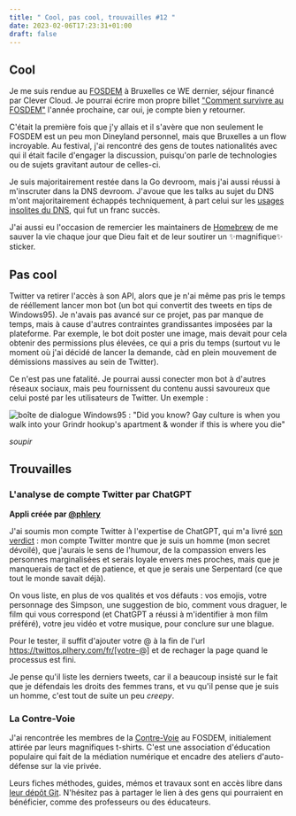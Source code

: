 ```yaml
---
title: " Cool, pas cool, trouvailles #12 "
date: 2023-02-06T17:23:31+01:00
draft: false
---
```


## Cool

Je me suis rendue au [FOSDEM](https://fosdem.org/2023/) à Bruxelles ce WE dernier, séjour financé par Clever Cloud. Je pourrai écrire mon propre billet ["Comment survivre au FOSDEM"](https://marcin.juszkiewicz.com.pl/2019/10/15/how-to-survive-fosdem/) l'année prochaine, car oui, je compte bien y retourner.

C'était la première fois que j'y allais et il s'avère que non seulement le FOSDEM est un peu mon Dineyland personnel, mais que Bruxelles a un flow incroyable. Au festival, j'ai rencontré des gens de toutes nationalités avec qui il était facile d'engager la discussion, puisqu'on parle de technologies ou de sujets gravitant autour de celles-ci.

Je suis majoritairement restée dans la Go devroom, mais j'ai aussi réussi à m'inscruter dans la DNS devroom. J'avoue que les talks au sujet du DNS m'ont majoritairement échappés techniquement, à part celui sur les [usages insolites du DNS](https://fosdem.org/2023/schedule/event/dns_bizarre_and_unusual_uses_of_dns/), qui fut un franc succès.

J'ai aussi eu l'occasion de remercier les maintainers de [Homebrew](https://brew.sh/index_fr) de me sauver la vie chaque jour que Dieu fait et de leur soutirer un ✨magnifique✨ sticker.

## Pas cool

Twitter va retirer l'accès à son API, alors que je n'ai même pas pris le temps de rééllement lancer mon bot (un bot qui convertit des tweets en tips de Windows95). Je n'avais pas avancé sur ce projet, pas par manque de temps, mais à cause d'autres contraintes grandissantes imposées par la plateforme. Par exemple, le bot doit poster une image, mais devait pour cela obtenir des permissions plus élevées, ce qui a pris du temps (surtout vu le moment où j'ai décidé de lancer la demande, càd en plein mouvement de démissions massives au sein de Twitter).

Ce n'est pas une fatalité. Je pourrai aussi conecter mon bot à d'autres réseaux sociaux, mais peu fournissent du contenu aussi savoureux que celui posté par les utilisateurs de Twitter. Un exemple :

![boîte de dialogue Windows95 : "Did you know? Gay culture is when you walk into your Grindr hookup's apartment & wonder if this is where you die"](/images/bot-cover.jpg)

_*soupir*_

## Trouvailles



### L'analyse de compte Twitter par ChatGPT

**Appli créée par [@phlery](https://twitter.com/plhery)**

J'ai soumis mon compte Twitter à l'expertise de ChatGPT, qui m'a livré [son verdict](https://twittos.plhery.com/fr/JuliaMarchh) : mon compte Twitter montre que je suis un homme (mon secret dévoilé), que j'aurais le sens de l'humour, de la compassion envers les personnes marginalisées et serais loyale envers mes proches, mais que je manquerais de tact et de patience, et que je serais une Serpentard (ce que tout le monde savait déjà).

On vous liste, en plus de vos qualités et vos défauts : vos emojis, votre personnage des Simpson, une suggestion de bio, comment vous draguer, le film qui vous correspond (et ChatGPT a réussi à m'identifier à mon film préféré), votre jeu vidéo et votre musique, pour conclure sur une blague.

Pour le tester, il suffit d'ajouter votre @ à la fin de l'url https://twittos.plhery.com/fr/[votre-@] et de rechager la page quand le processus est fini.

Je pense qu'il liste les derniers tweets, car il a beaucoup insisté sur le fait que je défendais les droits des femmes trans, et vu qu'il pense que je suis un homme, c'est tout de suite un peu _creepy_.

### La Contre-Voie

J'ai rencontrée les membres de la [Contre-Voie](https://lacontrevoie.fr) au FOSDEM, initialement attirée par leurs magnifiques t-shirts. C'est une association d'éducation populaire qui fait de la médiation numérique et encadre des ateliers d'auto-défense sur la vie privée.

Leurs fiches méthodes, guides, mémos et travaux sont en accès libre dans [leur dépôt Git](https://git.42l.fr/42l/sensibilisation/). N'hésitez pas à partager le lien à des gens qui pourraient en bénéficier, comme des professeurs ou des éducateurs.
